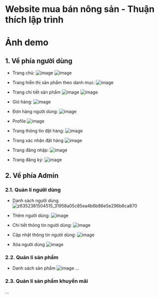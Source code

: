 # Website mua bán nông sản - Thuận thích lập trình

# Ảnh demo
## 1. Về phía người dùng
- Trang chủ:
  ![image](https://github.com/user-attachments/assets/16c70fff-7388-41f2-8d08-84d9d3b4c996)
  ![image](https://github.com/user-attachments/assets/679c89a4-adf2-4567-93f9-92d60df084ba)

- Trang hiển thị sản phẩm theo danh mục:
  ![image](https://github.com/user-attachments/assets/b6abc41b-223a-4cbf-98ab-fe8432a314cf)

- Trang chi tiết sản phẩm
  ![image](https://github.com/user-attachments/assets/ae6e87f8-2cf1-4848-a89d-1a86d94dda55)
  ![image](https://github.com/user-attachments/assets/049bf9de-f458-4bf4-a1b5-b20b708bef7c)

- Giỏ hàng:
  ![image](https://github.com/user-attachments/assets/43141160-6b7e-4549-bfdb-31e29dea47b2)

- Đơn hàng người dùng:
  ![image](https://github.com/user-attachments/assets/4f59659f-5a76-4a79-82d5-fefaf741f425)

- Profile
  ![image](https://github.com/user-attachments/assets/1751d583-f018-4c8f-ad80-5f4dc97c4a24)

- Trang thông tin đặt hàng:
  ![image](https://github.com/user-attachments/assets/d9d616d5-9bb8-4301-ad8c-252da8caf03e)

- Trang xác nhận đặt hàng
  ![image](https://github.com/user-attachments/assets/61e43111-3f7a-4d7c-8c45-317c36c3a8a5)

- Trang đăng nhập:
  ![image](https://github.com/user-attachments/assets/6f06082f-0a20-49d1-8295-91c52f3fda4c)

- Trang đăng ký:
  ![image](https://github.com/user-attachments/assets/556d688d-4be2-44a7-bd3c-9de540091508)

## 2. Về phía Admin
### 2.1. Quản lí người dùng
- Danh sách người dùng
  ![z6352381504515_31958a05c85ea4b6b86e5e296b6ca870](https://github.com/user-attachments/assets/912dae8d-e013-4ef1-876f-bb770ae0f86c)
  
- Thêm người dùng:
  ![image](https://github.com/user-attachments/assets/81feae11-3840-4a0d-96b4-633f764e65ad)

- Chi tiết thông tin người dùng:
  ![image](https://github.com/user-attachments/assets/2c661a5c-87bc-4bd7-be63-ce969e66775e)

- Cập nhật thông tin người dùng:
  ![image](https://github.com/user-attachments/assets/1e1fb317-157c-49bf-b36f-2c234271aa6f)

- Xóa người dùng
  ![image](https://github.com/user-attachments/assets/f97d230f-9880-43bb-a1f2-8dc1f083074e)
  
### 2.2. Quản lí sản phẩm
- Danh sách sản phẩm
  ![image](https://github.com/user-attachments/assets/35a657e0-d803-4ae0-a33b-c698cfb98b4a)
...

### 2.3. Quản lí sản phẩm khuyến mãi


...
